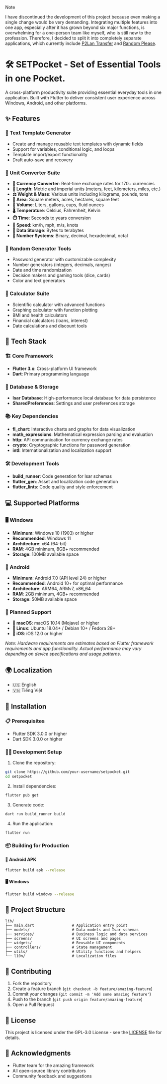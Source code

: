 > [!note]
> I have discontinued the development of this project because even making a single change would be very demanding. Integrating multiple features into one app, especially after it has grown beyond six major functions, is overwhelming for a one-person team like myself, who is still new to the profession. Therefore, I decided to split it into completely separate applications, which currently include [P2Lan Transfer](https://github.com/TrongAJTT/p2lan-transfer) and [Random Please](https://github.com/TrongAJTT/random-please).

# 🛠️ SETPocket - Set of Essential Tools in one Pocket.

A cross-platform productivity suite providing essential everyday tools in one application. Built with Flutter to deliver consistent user experience across Windows, Android, and other platforms.

## ✨ Features

### 📝 Text Template Generator
- Create and manage reusable text templates with dynamic fields
- Support for variables, conditional logic, and loops
- Template import/export functionality
- Draft auto-save and recovery

### 🔄 Unit Converter Suite
- **💱 Currency Converter**: Real-time exchange rates for 170+ currencies
- **📏 Length**: Metric and imperial units (meters, feet, kilometers, miles, etc.)
- **⚖️ Weight & Mass**: Various units including kilograms, pounds, tons
- **📐 Area**: Square meters, acres, hectares, square feet
- **🥤 Volume**: Liters, gallons, cups, fluid ounces
- **🌡️ Temperature**: Celsius, Fahrenheit, Kelvin
- **⏱️ Time**: Seconds to years conversion
- **🏃 Speed**: km/h, mph, m/s, knots
- **💾 Data Storage**: Bytes to terabytes
- **🔢 Number Systems**: Binary, decimal, hexadecimal, octal

### 🎲 Random Generator Tools
- Password generator with customizable complexity
- Number generators (integers, decimals, ranges)
- Date and time randomization
- Decision makers and gaming tools (dice, cards)
- Color and text generators

### 🧮 Calculator Suite
- Scientific calculator with advanced functions
- Graphing calculator with function plotting
- BMI and health calculators
- Financial calculators (loans, interest)
- Date calculations and discount tools

## 🔧 Tech Stack

### 🏗️ Core Framework
- **Flutter 3.x**: Cross-platform UI framework
- **Dart**: Primary programming language

### 💾 Database & Storage
- **Isar Database**: High-performance local database for data persistence
- **SharedPreferences**: Settings and user preferences storage

### 📚 Key Dependencies
- **fl_chart**: Interactive charts and graphs for data visualization
- **math_expressions**: Mathematical expression parsing and evaluation
- **http**: API communication for currency exchange rates
- **crypto**: Cryptographic functions for password generation
- **intl**: Internationalization and localization support

### 🛠️ Development Tools
- **build_runner**: Code generation for Isar schemas
- **flutter_gen**: Asset and localization code generation
- **flutter_lints**: Code quality and style enforcement

## 💻 Supported Platforms

### 🖥️ Windows
- **Minimum**: Windows 10 (1903) or higher
- **Recommended**: Windows 11
- **Architecture**: x64 (64-bit)
- **RAM**: 4GB minimum, 8GB+ recommended
- **Storage**: 100MB available space

### 📱 Android
- **Minimum**: Android 7.0 (API level 24) or higher
- **Recommended**: Android 10+ for optimal performance
- **Architecture**: ARM64, ARMv7, x86_64
- **RAM**: 2GB minimum, 4GB+ recommended
- **Storage**: 50MB available space

### 🚧 Planned Support
- **🍎 macOS**: macOS 10.14 (Mojave) or higher
- **🐧 Linux**: Ubuntu 18.04+ / Debian 10+ / Fedora 28+
- **📱 iOS**: iOS 12.0 or higher

*Note: Hardware requirements are estimates based on Flutter framework requirements and app functionality. Actual performance may vary depending on device specifications and usage patterns.*

## 🌍 Localization

- 🇺🇸 English
- 🇻🇳 Tiếng Việt

## 🚀 Installation

### 📋 Prerequisites
- Flutter SDK 3.0.0 or higher
- Dart SDK 3.0.0 or higher

### 👨‍💻 Development Setup

1. Clone the repository:
```bash
git clone https://github.com/your-username/setpocket.git
cd setpocket
```

2. Install dependencies:
```bash
flutter pub get
```

3. Generate code:
```bash
dart run build_runner build
```

4. Run the application:
```bash
flutter run
```

### 📦 Building for Production

#### 📱 Android APK
```bash
flutter build apk --release
```

#### 🖥️ Windows
```bash
flutter build windows --release
```

## 📁 Project Structure

```
lib/
├── main.dart                 # Application entry point
├── models/                   # Data models and Isar schemas
├── services/                 # Business logic and data services
├── screens/                  # UI screens and pages
├── widgets/                  # Reusable UI components
├── controllers/              # State management
├── utils/                    # Utility functions and helpers
└── l10n/                     # Localization files
```

## 🤝 Contributing

1. Fork the repository
2. Create a feature branch (`git checkout -b feature/amazing-feature`)
3. Commit your changes (`git commit -m 'Add some amazing feature'`)
4. Push to the branch (`git push origin feature/amazing-feature`)
5. Open a Pull Request

## 📄 License

This project is licensed under the GPL-3.0 License - see the [LICENSE](LICENSE) file for details.

## 🙏 Acknowledgments

- Flutter team for the amazing framework
- All open-source library contributors
- Community feedback and suggestions
